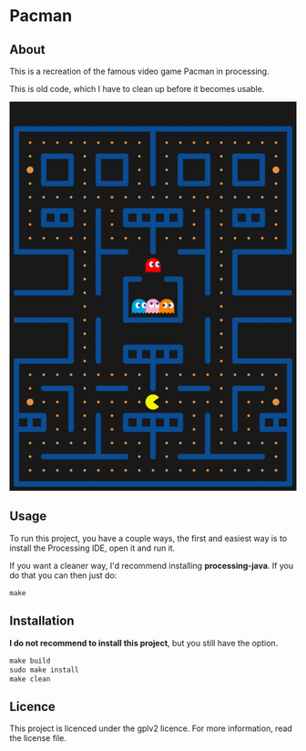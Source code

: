 # Pacman

## About

This is a recreation of the famous video game Pacman in processing.

This is old code, which I have to clean up before it becomes usable.

![Screenshot of the game](screenshots/game.png)

## Usage

To run this project, you have a couple ways, the first and easiest way is to install the Processing IDE, open it and run it.

If you want a cleaner way, I'd recommend installing **processing-java**. If you do that you can then just do:

```
make
```

## Installation

**I do not recommend to install this project**, but you still have the option.

```
make build
sudo make install
make clean
```

## Licence

This project is licenced under the gplv2 licence.
For more information, read the license file.
